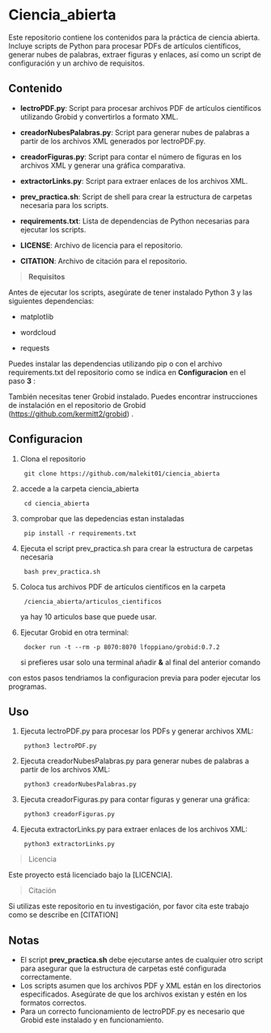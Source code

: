 # Ciencia_abierta

Este repositorio contiene los contenidos para la práctica de ciencia abierta. Incluye scripts de Python para procesar PDFs de artículos científicos, generar nubes de palabras, extraer figuras y enlaces, así como un script de configuración y un archivo de requisitos.
## Contenido

- **lectroPDF.py**: Script para procesar archivos PDF de artículos científicos utilizando Grobid y convertirlos a formato XML.

- **creadorNubesPalabras.py**: Script para generar nubes de palabras a partir de los archivos XML generados por lectroPDF.py.

- **creadorFiguras.py**: Script para contar el número de figuras en los archivos XML y generar una gráfica comparativa.

- **extractorLinks.py**: Script para extraer enlaces de los archivos XML.

- **prev_practica.sh**: Script de shell para crear la estructura de carpetas necesaria para los scripts.

- **requirements.txt**: Lista de dependencias de Python necesarias para ejecutar los scripts.

- **LICENSE**: Archivo de licencia para el repositorio.

- **CITATION**: Archivo de citación para el repositorio.

>**Requisitos**

Antes de ejecutar los scripts, asegúrate de tener instalado Python 3 y las siguientes dependencias:

- matplotlib

- wordcloud

- requests

Puedes instalar las dependencias utilizando pip o con el archivo requirements.txt del repositorio como se indica en **Configuracion** en el paso **3**  : 

También necesitas tener Grobid instalado. Puedes encontrar instrucciones de instalación en el repositorio de Grobid (https://github.com/kermitt2/grobid) .

## Configuracion

1. Clona el repositorio

		git clone https://github.com/malekit01/ciencia_abierta
2. accede a la carpeta ciencia_abierta

		cd ciencia_abierta
3. comprobar que las depedencias estan instaladas	

		pip install -r requirements.txt
4. Ejecuta el script prev_practica.sh para crear la estructura de carpetas necesaria

		bash prev_practica.sh
5. Coloca tus archivos PDF de artículos científicos en la carpeta 

	  	/ciencia_abierta/articulos_cientificos
   
	ya hay 10 articulos base que puede usar.

6.  Ejecutar Grobid en otra terminal:
	
		 docker run -t --rm -p 8070:8070 lfoppiano/grobid:0.7.2

	si prefieres usar solo una terminal añadir **&** al final del anterior comando 

con estos pasos tendriamos la configuracion previa para poder ejecutar los programas.

## Uso
1. Ejecuta lectroPDF.py para procesar los PDFs y generar archivos XML:

		python3 lectroPDF.py

2. Ejecuta creadorNubesPalabras.py para generar nubes de palabras a partir de los archivos XML:

		python3 creadorNubesPalabras.py

3. Ejecuta creadorFiguras.py para contar figuras y generar una gráfica:

		python3 creadorFiguras.py

4. Ejecuta extractorLinks.py para extraer enlaces de los archivos XML:

		python3 extractorLinks.py

>Licencia

Este proyecto está licenciado bajo la [LICENCIA].

>Citación

Si utilizas este repositorio en tu investigación, por favor cita este trabajo como se describe en [CITATION]

## Notas
- El script **prev_practica.sh** debe ejecutarse antes de cualquier otro script para asegurar que la estructura de carpetas esté configurada correctamente.
- Los scripts asumen que los archivos PDF y XML están en los directorios especificados. Asegúrate de que los archivos existan y estén en los formatos correctos.
- Para un correcto funcionamiento de lectroPDF.py es necesario que Grobid este instalado y en funcionamiento.

